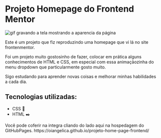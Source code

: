 # Projeto Homepage do Frontend Mentor

<img src="src/images/readme/resultado.gif" alt="gif gravando a tela mostrando a aparencia da página">

<p>Este é um projeto que fiz reproduzindo uma homepage que vi lá no site frontenmentor. </p>

<p>Foi um projeto muito gostosinho de fazer, colocar em prática alguns conhecimentos de HTML e CSS, em especial com essa animaçãozinha do menu dropdown que particularmente gosto muito. </p>

<p> Sigo estudando para aprender novas coisas e melhorar minhas habilidades a cada dia. </p>

## Tecnologias utilizadas:
 - CSS  🎨
 - HTML ✒️

 <p> Você pode coferir na integra cliando do lado aqui na hospedagem do GitHubPages. https://oiangelica.github.io/projeto-home-page-frontend/ </p>